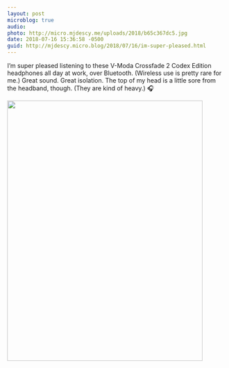 ```yaml
---
layout: post
microblog: true
audio: 
photo: http://micro.mjdescy.me/uploads/2018/b65c367dc5.jpg
date: 2018-07-16 15:36:58 -0500
guid: http://mjdescy.micro.blog/2018/07/16/im-super-pleased.html
---
```

I’m super pleased listening to these V-Moda Crossfade 2 Codex Edition headphones all day at work, over Bluetooth. (Wireless use is pretty rare for me.) Great sound. Great isolation. The top of my head is a little sore from the headband, though. (They are kind of heavy.) 🎧

<img src="http://micro.mjdescy.me/uploads/2018/b65c367dc5.jpg" width="450" height="600" />
